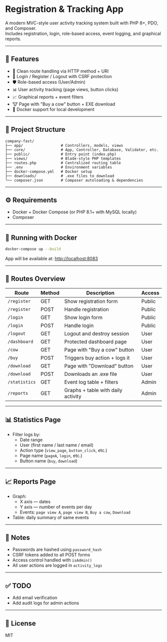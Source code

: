# Registration & Tracking App

A modern MVC-style user activity tracking system built with PHP 8+, PDO, and Composer.  
Includes registration, login, role-based access, event logging, and graphical reports.

---

## 🚀 Features

- 🧭 Clean route handling via HTTP method + URI
- 👤 Login / Register / Logout with CSRF protection
- 🛡️ Role-based access (User/Admin)
- 📊 User activity tracking (page views, button clicks)
- 📈 Graphical reports + event filters
- 🐮 Page with "Buy a cow" button + EXE download
- 🐳 Docker support for local development

---

## 🧱 Project Structure

```
company-fast/
├── app/                 # Controllers, models, views
├── core/                # App, Controller, Database, Validator, etc.
├── public/              # Entry point (index.php)
├── views/               # Blade-style PHP templates
├── routes.php           # Centralized routing table
├── .env                 # Environment variables
├── docker-compose.yml   # Docker setup
├── downloads/           # .exe files to download
└── composer.json        # Composer autoloading & dependencies
```

---

## ⚙️ Requirements

- Docker + Docker Compose (or PHP 8.1+ with MySQL locally)
- Composer

---

## 🐳 Running with Docker

```bash
docker-compose up --build
```

App will be available at: [http://localhost:8083](http://localhost:8083)

---

## 🧪 Routes Overview

| Route         | Method | Description                          | Access  |
|---------------|--------|--------------------------------------|---------|
| `/register`   | GET    | Show registration form               | Public  |
| `/register`   | POST   | Handle registration                  | Public  |
| `/login`      | GET    | Show login form                      | Public  |
| `/login`      | POST   | Handle login                         | Public  |
| `/logout`     | GET    | Logout and destroy session           | User    |
| `/dashboard`  | GET    | Protected dashboard page             | User    |
| `/cow`        | GET    | Page with "Buy a cow" button         | User    |
| `/buy`        | POST   | Triggers buy action + logs it        | User    |
| `/download`   | GET    | Page with "Download" button          | User    |
| `/download`   | POST   | Downloads an .exe file               | User    |
| `/statistics` | GET    | Event log table + filters            | Admin   |
| `/reports`    | GET    | Graphs + table with daily activity   | Admin   |

---

## 📊 Statistics Page

- Filter logs by:
  - Date range
  - User (first name / last name / email)
  - Action type (`view_page`, `button_click`, etc.)
  - Page name (`pageA`, `login`, etc.)
  - Button name (`buy`, `download`)

---

## 📈 Reports Page

- Graph: 
  - X axis — dates
  - Y axis — number of events per day
  - Events: `page view A`, `page view B`, `Buy a cow`, `Download`
- Table: daily summary of same events

---

## 🧼 Notes

- Passwords are hashed using `password_hash`
- CSRF tokens added to all POST forms
- Access control handled with `isAdmin()`
- All user actions are logged in `activity_logs`

---

## ✅ TODO

- Add email verification
- Add audit logs for admin actions

---

## 🤝 License

MIT